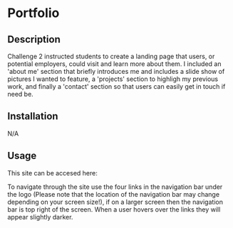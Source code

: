 # Portfolio

## Description

Challenge 2 instructed students to create a landing page that users, or potential employers, could visit and learn more about them. I included an 'about me' section that briefly introduces me and includes a slide show of pictures I wanted to feature, a 'projects' section to highligh my previous work, and finally a 'contact' section so that users can easily get in touch if need be.

## Installation 

N/A

## Usage

This site can be accesed here: 

To navigate through the site use the four links in the navigation bar under the logo (Please note that the location of the navigation bar may change depending on your screen size!), if on a larger screen then the navigation bar is top right of the screen. When a user hovers over the links they will appear slightly darker. 
